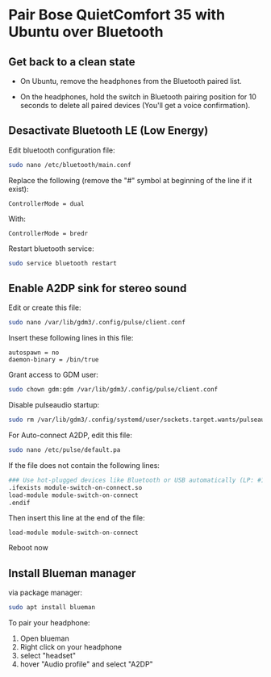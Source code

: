 # Pair Bose QuietComfort 35 with Ubuntu over Bluetooth

## Get back to a clean state
   
* On Ubuntu, remove the headphones from the Bluetooth paired list.

* On the headphones, hold the switch in Bluetooth pairing position for 10 seconds to delete all paired devices (You'll get a voice confirmation).

## Desactivate Bluetooth LE (Low Energy)

Edit bluetooth configuration file:
```bash
sudo nano /etc/bluetooth/main.conf
```

Replace the following (remove the "#" symbol at beginning of the line if it exist):
```text
ControllerMode = dual
```
With:
```text
ControllerMode = bredr
```

Restart bluetooth service:
```bash
sudo service bluetooth restart
```

## Enable A2DP sink for stereo sound

Edit or create this file:
```bash
sudo nano /var/lib/gdm3/.config/pulse/client.conf
```
Insert these following lines in this file:
```text
autospawn = no
daemon-binary = /bin/true
```

Grant access to GDM user:
```bash
sudo chown gdm:gdm /var/lib/gdm3/.config/pulse/client.conf
```

Disable pulseaudio startup:
```bash
sudo rm /var/lib/gdm3/.config/systemd/user/sockets.target.wants/pulseaudio.socket
```

For Auto-connect A2DP, edit this file:
```bash
sudo nano /etc/pulse/default.pa
```
If the file does not contain the following lines:
```bash
### Use hot-plugged devices like Bluetooth or USB automatically (LP: #1702794)
.ifexists module-switch-on-connect.so
load-module module-switch-on-connect
.endif
```
Then insert this line at the end of the file:
```text
load-module module-switch-on-connect
```

Reboot now

## Install Blueman manager

via package manager:
```bash
sudo apt install blueman
```

To pair your headphone:

1) Open blueman
2) Right click on your headphone
3) select "headset"
4) hover "Audio profile" and select "A2DP"
